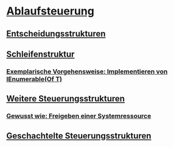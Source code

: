# [Ablaufsteuerung](index.md)
## [Entscheidungsstrukturen](decision-structures.md)
## [Schleifenstruktur](loop-structures.md)
### [Exemplarische Vorgehensweise: Implementieren von IEnumerable(Of T)](walkthrough-implementing-ienumerable-of-t.md)
## [Weitere Steuerungsstrukturen](other-control-structures.md)
### [Gewusst wie: Freigeben einer Systemressource](how-to-dispose-of-a-system-resource.md)
## [Geschachtelte Steuerungsstrukturen](nested-control-structures.md)